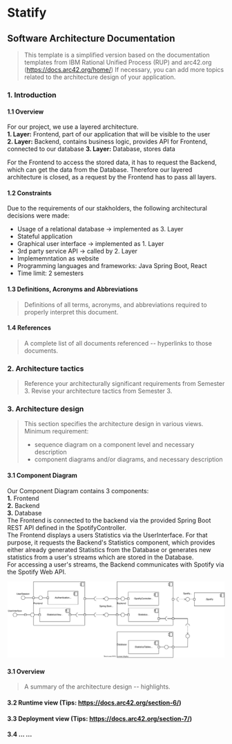 # Statify
## Software Architecture Documentation
> This template is a simplified version based on the documentation templates from IBM Rational Unified Process (RUP) and arc42.org (https://docs.arc42.org/home/)
> If necessary, you can add more topics related to the architecture design of your application.

### 1. Introduction
#### 1.1 Overview 
For our project, we use a layered architecture.   
**1. Layer:** Frontend, part of our application that will be visible to the user     
**2. Layer:** Backend, contains business logic, provides API for Frontend, connected to our database
**3. Layer:** Database, stores data

For the Frontend to access the stored data, it has to request the Backend, which can get the data from the Database. Therefore our layered architecture is closed, as a request by the Frontend has to pass all layers.

#### 1.2 Constraints
Due to the requirements of our stakholders, the following architectural decisions were made:
- Usage of a relational database -> implemented as 3. Layer
- Stateful application
- Graphical user interface -> implemented as 1. Layer
- 3rd party service API -> called by 2. Layer
- Implememntation as website
- Programming languages and frameworks: Java Spring Boot, React
- Time limit: 2 semesters
#### 1.3 Definitions, Acronyms and Abbreviations
> Definitions of all terms, acronyms, and abbreviations required to properly interpret this document.
#### 1.4 References
> A complete list of all documents referenced -- hyperlinks to those documents.

### 2. Architecture tactics
> Reference your architecturally significant requirements from Semester 3.
> Revise your architecture tactics from Semester 3.

### 3. Architecture design
> This section specifies the architecture design in various views.
> Minimum requirement:
> - sequence diagram on a component level and necessary description
> - component diagrams and/or diagrams, and necessary description   

#### 3.1 Component Diagram
Our Component Diagram contains 3 components:  
**1.** Frontend   
**2.** Backend    
**3.** Database   
The Frontend is connected to the backend via the provided Spring Boot REST API defined in the SpotifyController.     
The Frontend displays a users Statistics via the UserInterface. For that purpose, it requests the Backend's Statistics component, which provides either already generated Statistics from the Database or generates new statistics from a user's streams which are stored in the Database.    
For accessing a user's streams, the Backend communicates with Spotify via the Spotify Web API.

![Component Diagram](diagrams/UML_Component_Diagram.svg)

#### 3.1 Overview 
> A summary of the architecture design -- highlights.  

#### 3.2 Runtime view (Tips: https://docs.arc42.org/section-6/)

#### 3.3 Deployment view (Tips: https://docs.arc42.org/section-7/)

#### 3.4 ... ...


